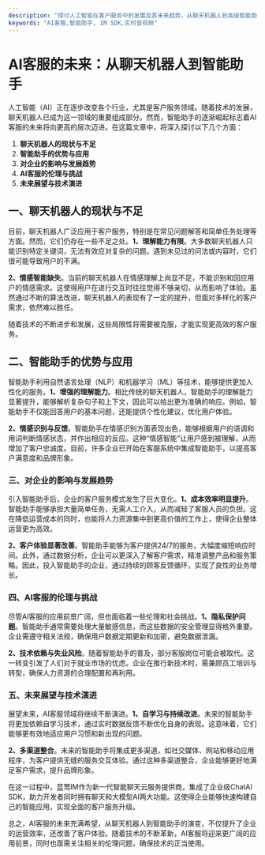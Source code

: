 ```yaml
---
description: "探讨人工智能在客户服务中的发展及其未来趋势，从聊天机器人到高级智能助手的演变。"
keywords: "AI客服,智能助手, IM SDK,实时音视频"
---
```

# AI客服的未来：从聊天机器人到智能助手

人工智能（AI）正在逐步改变各个行业，尤其是客户服务领域。随着技术的发展，聊天机器人已成为这一领域的重要组成部分。然而，智能助手的逐渐崛起标志着AI客服的未来将向更高的层次迈进。在这篇文章中，将深入探讨以下几个方面：

1. **聊天机器人的现状与不足**
2. **智能助手的优势与应用**
3. **对企业的影响与发展趋势**
4. **AI客服的伦理与挑战**
5. **未来展望与技术演进**

## 一、聊天机器人的现状与不足

目前，聊天机器人广泛应用于客户服务，特别是在常见问题解答和简单任务处理等方面。然而，它们仍存在一些不足之处。**1、理解能力有限**。大多数聊天机器人只能识别特定关键词，无法有效应对复杂的问题。遇到未见过的问法或内容时，它们很可能导致用户的不满。

**2、情感智能缺失**。当前的聊天机器人在情感理解上尚显不足，不能识别和回应用户的情感需求。这使得用户在进行交互时往往觉得不够亲切，从而影响了体验。虽然通过不断的算法改进，聊天机器人的表现有了一定的提升，但面对多样化的客户需求，依然难以胜任。

随着技术的不断进步和发展，这些局限性将需要被克服，才能实现更高效的客户服务。

## 二、智能助手的优势与应用

智能助手利用自然语言处理（NLP）和机器学习（ML）等技术，能够提供更加人性化的服务。**1、增强的理解能力**。相比传统的聊天机器人，智能助手的理解能力显著提升，能够解析复杂句子和上下文，因此可以给出更为准确的响应。例如，智能助手不仅能回答用户的基本问题，还能提供个性化建议，优化用户体验。

**2、情感识别与反馈**。智能助手在情感识别方面表现出色，能够根据用户的语调和用词判断情感状态，并作出相应的反应。这种“情感智能”让用户感到被理解，从而增加了客户忠诚度。目前，许多企业已开始在客服系统中集成智能助手，以提高客户满意度和品牌形象。

### 三、对企业的影响与发展趋势

引入智能助手后，企业的客户服务模式发生了巨大变化。**1、成本效率明显提升**。智能助手能够承担大量简单任务，无需人工介入，从而减轻了客服人员的负担。这在降低运营成本的同时，也能将人力资源集中到更高价值的工作上，使得企业整体运营更为高效。

**2、客户体验显著改善**。智能助手能够为客户提供24/7的服务，大幅度缩短响应时间。此外，通过数据分析，企业可以更深入了解客户需求，精准调整产品和服务策略。因此，投入智能助手的企业，通过持续的顾客反馈循环，实现了良性的业务增长。

### 四、AI客服的伦理与挑战

尽管AI客服的应用前景广阔，但也面临着一些伦理和社会挑战。**1、隐私保护问题**。智能助手通常需要处理大量敏感信息，而这些数据的安全管理显得格外重要。企业需遵守相关法规，确保用户数据定期更新和加密，避免数据泄漏。

**2、技术依赖与失业风险**。随着智能助手的普及，部分客服岗位可能会被取代。这一转变引发了人们对于就业市场的忧虑。企业在推行新技术时，需兼顾员工培训与转型，确保人力资源的合理配置和再利用。

### 五、未来展望与技术演进

展望未来，AI客服领域将继续不断演进。**1、自学习与持续改进**。未来的智能助手将更加依赖自学习技术，通过实时数据反馈不断优化自身的表现。这意味着，它们能够更有效地适应用户习惯和新出现的问题。

**2、多渠道整合**。未来的智能助手将集成更多渠道，如社交媒体、网站和移动应用程序，为客户提供无缝的服务交互体验。通过这种多渠道整合，企业能够更好地满足客户需求，提升品牌形象。

在这一过程中，蓝莺IM作为新一代智能聊天云服务提供商，集成了企业级ChatAI SDK，助力开发者同时拥有聊天和大模型AI两大功能。这使得企业能够快速构建自己的智能应用，实现全面的客户服务升级。

总之，AI客服的未来充满希望，从聊天机器人到智能助手的演变，不仅提升了企业的运营效率，还改善了客户体验。随着技术的不断革新，AI客服将迎来更广阔的应用前景，同时也亟需关注相关的伦理问题，确保技术的正当使用。
